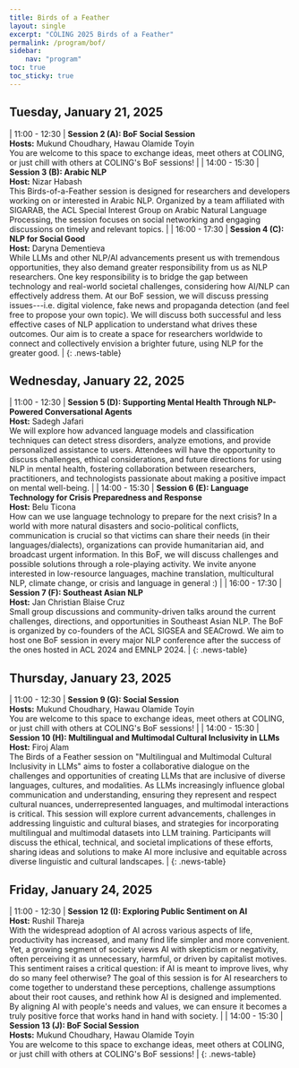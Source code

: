 ```yaml
---
title: Birds of a Feather
layout: single
excerpt: "COLING 2025 Birds of a Feather"
permalink: /program/bof/
sidebar: 
    nav: "program"
toc: true
toc_sticky: true
---
```


<style>
.news-table { font-size: .9em; table-layout: fixed; text-align: left; }
.news-table tr td:nth-child(1) { font-weight: bold; width: 8em;}
</style>

## Tuesday, January 21, 2025

| 11:00 - 12:30 | **Session 2 (A): BoF Social Session** <br> **Hosts:** Mukund Choudhary, Hawau Olamide Toyin <br> You are welcome to this space to exchange ideas, meet others at COLING, or just chill with others at COLING's BoF sessions! |
| 14:00 - 15:30 | **Session 3 (B): Arabic NLP** <br> **Host:** Nizar Habash <br> This Birds-of-a-Feather session is designed for researchers and developers working on or interested in Arabic NLP. Organized by a team affiliated with SIGARAB, the ACL Special Interest Group on Arabic Natural Language Processing, the session focuses on social networking and engaging discussions on timely and relevant topics. |
| 16:00 - 17:30 | **Session 4 (C): NLP for Social Good** <br> **Host:** Daryna Dementieva <br> While LLMs and other NLP/AI advancements present us with tremendous opportunities, they also demand greater responsibility from us as NLP researchers. One key responsibility is to bridge the gap between technology and real-world societal challenges, considering how AI/NLP can effectively address them. At our BoF session, we will discuss pressing issues---i.e. digital violence, fake news and propaganda detection (and feel free to propose your own topic). We will discuss both successful and less effective cases of NLP application to understand what drives these outcomes. Our aim is to create a space for researchers worldwide to connect and collectively envision a brighter future, using NLP for the greater good. |
{: .news-table}

## Wednesday, January 22, 2025

| 11:00 - 12:30 | **Session 5 (D): Supporting Mental Health Through NLP-Powered Conversational Agents** <br> **Host:** Sadegh Jafari <br> We will explore how advanced language models and classification techniques can detect stress disorders, analyze emotions, and provide personalized assistance to users. Attendees will have the opportunity to discuss challenges, ethical considerations, and future directions for using NLP in mental health, fostering collaboration between researchers, practitioners, and technologists passionate about making a positive impact on mental well-being. |
| 14:00 - 15:30 | **Session 6 (E): Language Technology for Crisis Preparedness and Response** <br> **Host:** Belu Ticona <br> How can we use language technology to prepare for the next crisis? In a world with more natural disasters and socio-political conflicts, communication is crucial so that victims can share their needs (in their languages/dialects), organizations can provide humanitarian aid, and broadcast urgent information. In this BoF, we will discuss challenges and possible solutions through a role-playing activity. We invite anyone interested in low-resource languages, machine translation, multicultural NLP, climate change, or crisis and language in general :) |
| 16:00 - 17:30 | **Session 7 (F): Southeast Asian NLP** <br> **Host:** Jan Christian Blaise Cruz <br> Small group discussions and community-driven talks around the current challenges, directions, and opportunities in Southeast Asian NLP. The BoF is organized by co-founders of the ACL SIGSEA and SEACrowd. We aim to host one BoF session in every major NLP conference after the success of the ones hosted in ACL 2024 and EMNLP 2024. |
{: .news-table}

## Thursday, January 23, 2025

| 11:00 - 12:30 | **Session 9 (G): Social Session** <br> **Hosts:** Mukund Choudhary, Hawau Olamide Toyin <br> You are welcome to this space to exchange ideas, meet others at COLING, or just chill with others at COLING's BoF sessions! |
| 14:00 - 15:30 | **Session 10 (H): Multilingual and Multimodal Cultural Inclusivity in LLMs** <br> **Host:** Firoj Alam <br> The Birds of a Feather session on "Multilingual and Multimodal Cultural Inclusivity in LLMs" aims to foster a collaborative dialogue on the challenges and opportunities of creating LLMs that are inclusive of diverse languages, cultures, and modalities. As LLMs increasingly influence global communication and understanding, ensuring they represent and respect cultural nuances, underrepresented languages, and multimodal interactions is critical. This session will explore current advancements, challenges in addressing linguistic and cultural biases, and strategies for incorporating multilingual and multimodal datasets into LLM training. Participants will discuss the ethical, technical, and societal implications of these efforts, sharing ideas and solutions to make AI more inclusive and equitable across diverse linguistic and cultural landscapes. |
{: .news-table}

## Friday, January 24, 2025

| 11:00 - 12:30 | **Session 12 (I): Exploring Public Sentiment on AI** <br> **Host:** Rushil Thareja <br> With the widespread adoption of AI across various aspects of life, productivity has increased, and many find life simpler and more convenient. Yet, a growing segment of society views AI with skepticism or negativity, often perceiving it as unnecessary, harmful, or driven by capitalist motives. This sentiment raises a critical question: if AI is meant to improve lives, why do so many feel otherwise? The goal of this session is for AI researchers to come together to understand these perceptions, challenge assumptions about their root causes, and rethink how AI is designed and implemented. By aligning AI with people's needs and values, we can ensure it becomes a truly positive force that works hand in hand with society. |
| 14:00 - 15:30 | **Session 13 (J): BoF Social Session** <br> **Hosts:** Mukund Choudhary, Hawau Olamide Toyin <br> You are welcome to this space to exchange ideas, meet others at COLING, or just chill with others at COLING's BoF sessions! |
{: .news-table}